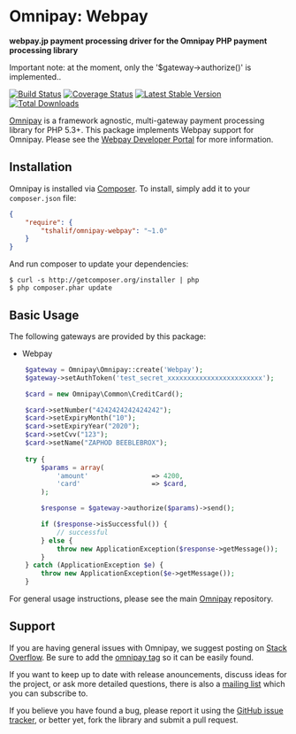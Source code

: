 # Omnipay: Webpay

**webpay.jp payment processing driver for the Omnipay PHP payment processing library**

Important note: at the moment, only the '$gateway->authorize()' is implemented..

[![Build Status](https://travis-ci.org/tshalif/omnipay-webpay.svg)](https://travis-ci.org/tshalif/omnipay-webpay) [![Coverage Status](https://coveralls.io/repos/github/tshalif/omnipay-webpay/badge.svg?branch=master)](https://coveralls.io/github/tshalif/omnipay-webpay?branch=master) [![Latest Stable Version](https://poser.pugx.org/tshalif/omnipay-webpay/v/stable.svg)](https://packagist.org/packages/tshalif/omnipay-webpay) [![Total Downloads](https://poser.pugx.org/tshalif/omnipay-webpay/downloads)](https://packagist.org/packages/tshalif/omnipay-webpay)

[Omnipay](https://github.com/thephpleague/omnipay) is a framework agnostic, multi-gateway payment
processing library for PHP 5.3+. This package implements Webpay support for Omnipay. Please see the [Webpay Developer Portal](http://developer.webpay.com/) for more information.

## Installation

Omnipay is installed via [Composer](http://getcomposer.org/). To install, simply add it
to your `composer.json` file:

```json
{
    "require": {
        "tshalif/omnipay-webpay": "~1.0"
    }
}
```

And run composer to update your dependencies:

    $ curl -s http://getcomposer.org/installer | php
    $ php composer.phar update

## Basic Usage

The following gateways are provided by this package:

* Webpay

```php
    $gateway = Omnipay\Omnipay::create('Webpay');
    $gateway->setAuthToken('test_secret_xxxxxxxxxxxxxxxxxxxxxxxx');

    $card = new Omnipay\Common\CreditCard();

    $card->setNumber("4242424242424242");
    $card->setExpiryMonth("10");
    $card->setExpiryYear("2020");
    $card->setCvv("123");
    $card->setName("ZAPHOD BEEBLEBROX");
    
    try {
        $params = array(
            'amount'                => 4200,
            'card'                  => $card,
        );

        $response = $gateway->authorize($params)->send();

        if ($response->isSuccessful()) {
            // successful
        } else {
            throw new ApplicationException($response->getMessage());
        }
    } catch (ApplicationException $e) {
        throw new ApplicationException($e->getMessage());
    }

```

For general usage instructions, please see the main [Omnipay](https://github.com/thephpleague/omnipay)
repository.

## Support

If you are having general issues with Omnipay, we suggest posting on
[Stack Overflow](http://stackoverflow.com/). Be sure to add the
[omnipay tag](http://stackoverflow.com/questions/tagged/omnipay) so it can be easily found.

If you want to keep up to date with release anouncements, discuss ideas for the project,
or ask more detailed questions, there is also a [mailing list](https://groups.google.com/forum/#!forum/omnipay) which
you can subscribe to.

If you believe you have found a bug, please report it using the [GitHub issue tracker](https://github.com/tshalif/tshalif-webpay/issues),
or better yet, fork the library and submit a pull request.
